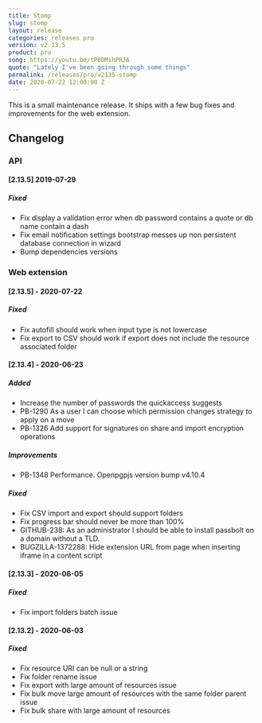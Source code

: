```yaml
---
title: Stomp
slug: stomp
layout: release
categories: releases pro
version: v2.13.5
product: pro
song: https://youtu.be/tPBDMihPRJA
quote: "Lately I've been going through some things"
permalink: /releases/pro/v2135-stomp
date: 2020-07-22 12:00:00 Z 
---
```


This is a small maintenance release. 
It ships with a few bug fixes and improvements for the web extension.

## Changelog
### API

#### [2.13.5] 2019-07-29
##### Fixed
- Fix display a validation error when db password contains a quote or db name contain a dash
- Fix email notification settings bootstrap messes up non persistent database connection in wizard
- Bump dependencies versions

### Web extension

#### [2.13.5] - 2020-07-22
##### Fixed
- Fix autofill should work when input type is not lowercase
- Fix export to CSV should work if export does not include the resource associated folder

#### [2.13.4] - 2020-06-23
##### Added
- Increase the number of passwords the quickaccess suggests
- PB-1290 As a user I can choose which permission changes strategy to apply on a move
- PB-1326 Add support for signatures on share and import encryption operations

##### Improvements
- PB-1348 Performance. Openpgpjs version bump v4.10.4

##### Fixed
- Fix CSV import and export should support folders
- Fix progress bar should never be more than 100%
- GITHUB-238: As an administrator I should be able to install passbolt on a domain without a TLD.
- BUGZILLA-1372288: Hide extension URL from page when inserting iframe in a content script

#### [2.13.3] - 2020-06-05
##### Fixed
- Fix import folders batch issue

#### [2.13.2] - 2020-06-03
##### Fixed
- Fix resource URI can be null or a string
- Fix folder rename issue
- Fix export with large amount of resources issue
- Fix bulk move large amount of resources with the same folder parent issue
- Fix bulk share with large amount of resources
